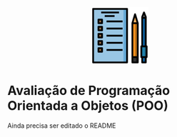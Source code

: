 <p align="center">
<img src="https://github.com/MatheusFranciscone/avaliacao-poo/blob/master/images/prova.png">
</p>


# Avaliação de Programação Orientada a Objetos (POO)
Ainda precisa ser editado o README
 
